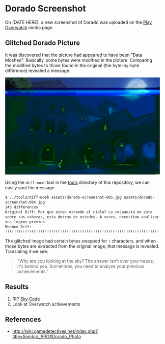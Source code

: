 Dorado Screenshot
=================

On (DATE HERE), a new screenshot of Dorado was uploaded on the
[Play Overwatch](https://playoverwatch.com/en-us/media/) media page.

Glitched Dorado Picture
----------------------

It was discovered that the picture had appeared to have been "Data Moshed".  Basically, some bytes
were modified in the picture.  Comparing the modified bytes to those found in
the original (the byte-by-byte difference) revealed a message.

![moshed](assets/dorado-screenshot-004.jpg)

Using the `diff-mosh` tool in the [tools](../tools) directory of this repository, we can easily spot
the message.

    $ ../tools/diff-mosh assets/dorado-screenshot-005.jpg assets/dorado-screenshot-004.jpg
    143 differences
    Original Diff: Por que estan mirando al cielo? La respuesta no esta sobre sus cabezas, esta detras de ustedes. A veces, necesitan analizar sus logros previos.
    Moshed Diff: !!!!!!!!!!!!!!!!!!!!!!!!!!!!!!!!!!!!!!!!!!!!!!!!!!!!!!!!!!!!!!!!!!!!!!!!!!!!!!!!!!!!!!!!!!!!!!!!!!!!!!!!!!!!!!!!!!!!!!!!!!!!!!!!!!!!!!!!!!!!!!!

The glitched image had certain bytes swapped for `!` characters, and when those bytes are extracted
from the original image, that message is revealed.  Translating it we see:

> "Why are you looking at the sky? The answer isn't over your heads, it's
> behind you. Sometimes, you need to analyze your previous achievements."

Results
-------

1. RIP [Sky Code](https://www.reddit.com/r/Overwatch/comments/4w7ey1/the_sombra_skysong/)
2. Look at Overwatch achievements

References
----------

- http://wiki.gamedetectives.net/index.php?title=Sombra_ARG#Dorado_Photo
